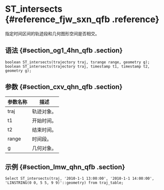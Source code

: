 # ST\_intersects {#reference_fjw_sxn_qfb .reference}

指定时间区间的轨迹段和几何图形空间是否相交。

## 语法 {#section_og1_4hn_qfb .section}

```
boolean ST_intersects(trajectory traj, tsrange range, geometry g);
boolean ST_intersects(trajectory traj, timestamp t1, timestamp t2, geometry g);
```

## 参数 {#section_cxv_qhn_qfb .section}

|参数名称|描述|
|----|--|
|traj|轨迹对象。|
|t1|开始时间。|
|t2|结束时间。|
|range|时间段。|
|g|几何对象。|

## 示例 {#section_lmw_qhn_qfb .section}

```
Select ST_intersects(traj, '2010-1-1 13:00:00', '2010-1-1 14:00:00', 'LINSTRING(0 0, 5 5, 9 9)'::geometry) from traj_table;
```

